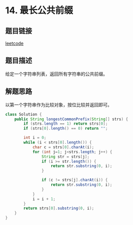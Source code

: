 # 14. 最长公共前缀

## 题目链接

[leetcode](https://leetcode-cn.com/problems/longest-common-prefix/)

## 题目描述

给定一个字符串列表，返回所有字符串的公共前缀。

## 解题思路

以第一个字符串作为比较对象，按位比较并返回即可。

```java
class Solution {
    public String longestCommonPrefix(String[] strs) {
        if (strs.length == 1) return strs[0];
        if (strs[0].length() == 0) return "";

        int i = 0;
        while (i < strs[0].length()) {
            char c = strs[0].charAt(i);
            for (int j=1; j<strs.length; j++) {
                String str = strs[j];
                if (i >= str.length()) {
                    return str.substring(0, i);
                }

                if (c != strs[j].charAt(i)) {
                    return str.substring(0, i);
                }
            }
            i = i + 1;
        }
        return strs[0].substring(0, i);
    }
}
```

